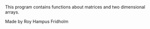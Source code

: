 
This program contains functions about
matrices and two dimensional arrays.

Made by Roy Hampus Fridholm
